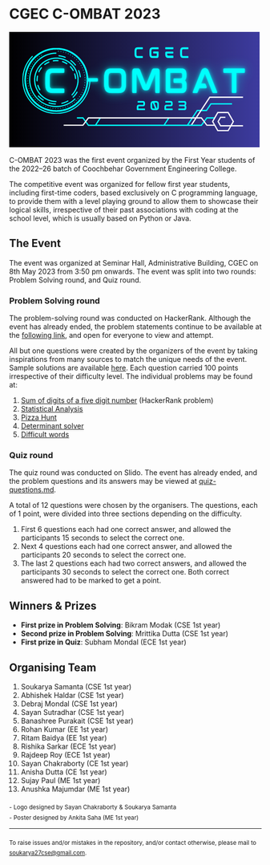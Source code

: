 # CGEC C-OMBAT 2023

![C-OMBAT 2023 logo](https://github.com/soukarya27cse/CGEC-COMBAT-2023/blob/main/assets/Combat%202023%20logo%20%28rectangular%20with%20background%29.png?raw=true)

C-OMBAT 2023 was the first event organized by the First Year students of the 2022–26 batch of Coochbehar Government Engineering College.

The competitive event was organized for fellow first year students, including first-time coders, based exclusively on C programming language, to provide them with a level playing ground to allow them to showcase their logical skills, irrespective of their past associations with coding at the school level, which is usually based on Python or Java.

## The Event
The event was organized at Seminar Hall, Administrative Building, CGEC on 8th May 2023 from 3:50 pm onwards. The event was split into two rounds: Problem Solving round, and Quiz round.

### Problem Solving round
The problem-solving round was conducted on HackerRank. Although the event has already ended, the problem statements continue to be available at the [following link](https://www.hackerrank.com/cgec-com23), and open for everyone to view and attempt.

All but one questions were created by the organizers of the event by taking inspirations from many sources to match the unique needs of the event. Sample solutions are available [here](https://github.com/soukarya27cse/CGEC-COMBAT-2023/tree/main/problem-solving-solutions). Each question carried 100 points irrespective of their difficulty level. The individual problems may be found at:
1. [Sum of digits of a five digit number](https://www.hackerrank.com/contests/cgec-com23/challenges/sum-of-digits-of-a-five-digit-number) (HackerRank problem)
2. [Statistical Analysis](https://www.hackerrank.com/contests/cgec-com23/challenges/statistical-analysis-com23)
3. [Pizza Hunt](https://www.hackerrank.com/contests/cgec-com23/challenges/pizza-hunt-com23)
4. [Determinant solver](https://www.hackerrank.com/contests/cgec-com23/challenges/determinant-solver-com23)
5. [Difficult words](https://www.hackerrank.com/contests/cgec-com23/challenges/difficult-words-com23)

### Quiz round
The quiz round was conducted on Slido. The event has already ended, and the problem questions and its answers may be viewed at [quiz-questions.md](https://github.com/soukarya27cse/CGEC-COMBAT-2023/blob/main/quiz-questions.md).

A total of 12 questions were chosen by the organisers. The questions, each of 1 point, were divided into three sections depending on the difficulty.
1. First 6 questions each had one correct answer, and allowed the participants 15 seconds to select the correct one.
2. Next 4 questions each had one correct answer, and allowed the participants 20 seconds to select the correct one.
3. The last 2 questions each had two correct answers, and allowed the participants 30 seconds to select the correct one. Both correct answered had to be marked to get a point.

## Winners & Prizes
- **First prize in Problem Solving**: Bikram Modak (CSE 1st year)
- **Second prize in Problem Solving**: Mrittika Dutta (CSE 1st year)
- **First prize in Quiz**: Subham Mondal (ECE 1st year)

## Organising Team
1. Soukarya Samanta (CSE 1st year)
2. Abhishek Haldar (CSE 1st year)
3. Debraj Mondal (CSE 1st year)
4. Sayan Sutradhar (CSE 1st year)
5. Banashree Purakait (CSE 1st year)
6. Rohan Kumar (EE 1st year)
7. Ritam Baidya (EE 1st year)
8. Rishika Sarkar (ECE 1st year)
9. Rajdeep Roy (ECE 1st year)
10. Sayan Chakraborty (CE 1st year)
11. Anisha Dutta (CE 1st year)
12. Sujay Paul (ME 1st year)
13. Anushka Majumdar (ME 1st year)

<sub>- Logo designed by Sayan Chakraborty & Soukarya Samanta</sub><br/>
<sub>- Poster designed by Ankita Saha (ME 1st year)</sub>

----
<sub>To raise issues and/or mistakes in the repository, and/or contact otherwise, please mail to [soukarya27cse@gmail.com](mailto:soukarya27cse@gmail.com).</sub>
